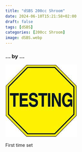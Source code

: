 ```yaml
---
title: "dSBS 200cc Shroom"
date: 2024-06-10T15:21:58+02:00
draft: false
tags: [dSBS]
categories: [200cc Shroom]
image: dSBS.webp
---
```

### ... by ...
![Nothing there](testing.jpg)

First time set